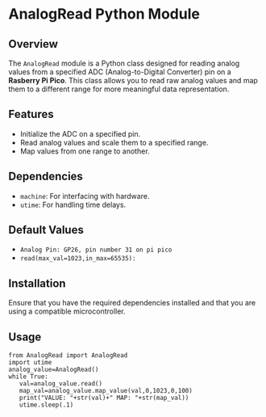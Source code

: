 # AnalogRead Python Module

## Overview
The `AnalogRead` module is a Python class designed for reading analog values from a specified ADC (Analog-to-Digital Converter) pin on a **Rasberry Pi Pico**. This class allows you to read raw analog values and map them to a different range for more meaningful data representation.

## Features
- Initialize the ADC on a specified pin.
- Read analog values and scale them to a specified range.
- Map values from one range to another.

## Dependencies
- `machine`: For interfacing with hardware.
- `utime`: For handling time delays.

## Default Values
- `Analog Pin: GP26, pin number 31 on pi pico`
- `read(max_val=1023,in_max=65535):`

## Installation
Ensure that you have the required dependencies installed and that you are using a compatible microcontroller.

## Usage
   ```
   from AnalogRead import AnalogRead
   import utime
   analog_value=AnalogRead()
   while True:
      val=analog_value.read()
      map_val=analog_value.map_value(val,0,1023,0,100)
      print("VALUE: "+str(val)+" MAP: "+str(map_val))
      utime.sleep(.1)
   ```
